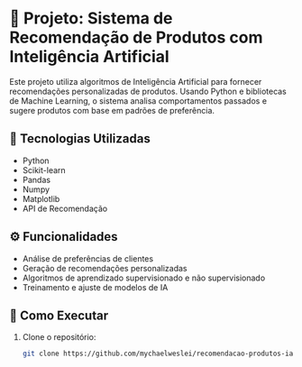 # 🤖 Projeto: Sistema de Recomendação de Produtos com Inteligência Artificial

Este projeto utiliza algoritmos de Inteligência Artificial para fornecer recomendações personalizadas de produtos. Usando Python e bibliotecas de Machine Learning, o sistema analisa comportamentos passados e sugere produtos com base em padrões de preferência.

## 🧠 Tecnologias Utilizadas

- Python
- Scikit-learn
- Pandas
- Numpy
- Matplotlib
- API de Recomendação

## ⚙️ Funcionalidades

- Análise de preferências de clientes
- Geração de recomendações personalizadas
- Algoritmos de aprendizado supervisionado e não supervisionado
- Treinamento e ajuste de modelos de IA

## 🚀 Como Executar

1. Clone o repositório:
   ```bash
   git clone https://github.com/mychaelweslei/recomendacao-produtos-ia.git
